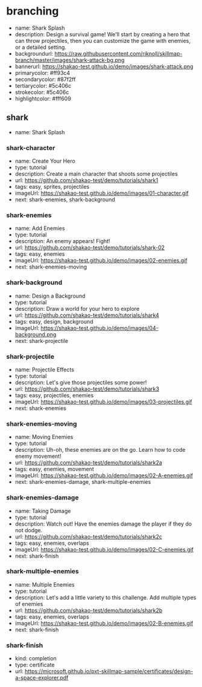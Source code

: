 # branching
* name: Shark Splash
* description: Design a survival game! We'll start by creating a hero that can throw projectiles, then you can customize the game with enemies, or a detailed setting.
* backgroundurl: https://raw.githubusercontent.com/riknoll/skillmap-branch/master/images/shark-attack-bg.png
* bannerurl: https://shakao-test.github.io/demo/images/shark-attack.png
* primarycolor: #ff93c4
* secondarycolor: #87f2ff
* tertiarycolor: #5c406c
* strokecolor: #5c406c
* highlightcolor: #fff609

## shark
* name: Shark Splash

### shark-character
* name: Create Your Hero
* type: tutorial
* description: Create a main character that shoots some projectiles
* url: https://github.com/shakao-test/demo/tutorials/shark1
* tags: easy, sprites, projectiles
* imageUrl: https://shakao-test.github.io/demo/images/01-character.gif
* next: shark-enemies, shark-background

### shark-enemies
* name: Add Enemies
* type: tutorial
* description: An enemy appears! Fight!
* url: https://github.com/shakao-test/demo/tutorials/shark-02
* tags: easy, enemies
* imageUrl: https://shakao-test.github.io/demo/images/02-enemies.gif
* next: shark-enemies-moving

### shark-background
* name: Design a Background
* type: tutorial
* description: Draw a world for your hero to explore
* url: https://github.com/shakao-test/demo/tutorials/shark4
* tags: easy, design, background
* imageUrl: https://shakao-test.github.io/demo/images/04-background.png
* next: shark-projectile

### shark-projectile
* name: Projectile Effects
* type: tutorial
* description: Let's give those projectiles some power!
* url: https://github.com/shakao-test/demo/tutorials/shark3
* tags: easy, projectiles, enemies
* imageUrl: https://shakao-test.github.io/demo/images/03-projectiles.gif
* next: shark-enemies

### shark-enemies-moving
* name: Moving Enemies
* type: tutorial
* description: Uh-oh, these enemies are on the go. Learn how to code enemy movement!
* url: https://github.com/shakao-test/demo/tutorials/shark2a
* tags: easy, enemies, movement
* imageUrl: https://shakao-test.github.io/demo/images/02-A-enemies.gif
* next: shark-enemies-damage, shark-multiple-enemies

### shark-enemies-damage
* name: Taking Damage
* type: tutorial
* description: Watch out! Have the enemies damage the player if they do not dodge.
* url: https://github.com/shakao-test/demo/tutorials/shark2c
* tags: easy, enemies, overlaps
* imageUrl: https://shakao-test.github.io/demo/images/02-C-enemies.gif
* next: shark-finish


### shark-multiple-enemies
* name: Multiple Enemies
* type: tutorial
* description: Let's add a little variety to this challenge. Add multiple types of enemies
* url: https://github.com/shakao-test/demo/tutorials/shark2b
* tags: easy, enemies, overlaps
* imageUrl: https://shakao-test.github.io/demo/images/02-B-enemies.gif
* next: shark-finish

### shark-finish
* kind: completion
* type: certificate
* url: https://microsoft.github.io/pxt-skillmap-sample/certificates/design-a-space-explorer.pdf